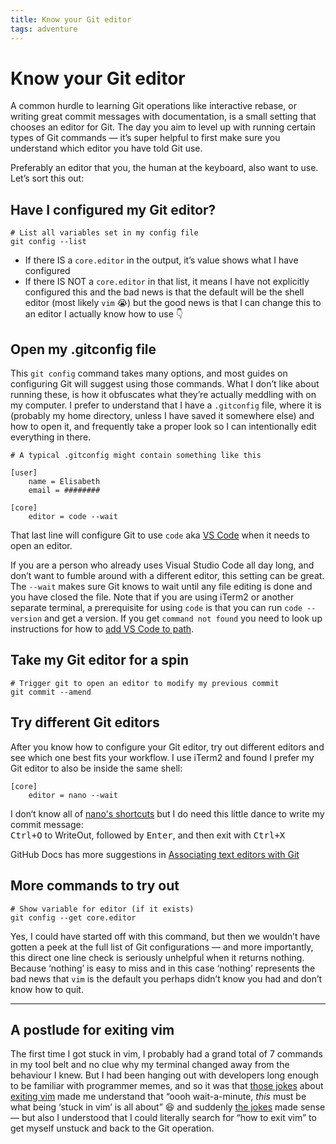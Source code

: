 ```yaml
---
title: Know your Git editor
tags: adventure
---
```


# Know your Git editor

A common hurdle to learning Git operations like interactive rebase, or writing great commit messages with documentation, is a small setting that chooses an editor for Git. The day you aim to level up with running certain types of Git commands — it’s super helpful to first make sure you understand which editor you have told Git use.

Preferably an editor that you, the human at the keyboard, also want to use. Let’s sort this out:

## Have I configured my Git editor?

```
# List all variables set in my config file
git config --list
```

- If there IS a `core.editor` in the output, it’s value shows what I have configured
- If there IS NOT a `core.editor` in that list, it means I have not explicitly configured this and the bad news is that the default will be the shell editor (most likely `vim` 😭) but the good news is that I can change this to an editor I actually know how to use 👇

## Open my .gitconfig file

This `git config` command takes many options, and most guides on configuring Git will suggest using those commands. What I don’t like about running these, is how it obfuscates what they’re actually meddling with on my computer. I prefer to understand that I have a `.gitconfig` file, where it is (probably my home directory, unless I have saved it somewhere else) and how to open it, and frequently take a proper look so I can intentionally edit everything in there.

```
# A typical .gitconfig might contain something like this

[user]
    name = Elisabeth
    email = ########

[core]
    editor = code --wait
```

That last line will configure Git to use `code` aka [VS&nbsp;Code](https://en.wikipedia.org/wiki/Visual_Studio_Code) when it needs to open an editor.

If you are a person who already uses Visual Studio Code all day long, and don’t want to fumble around with a different editor, this setting can be great. The `--wait` makes sure Git knows to wait until any file editing is done and you have closed the file. Note that if you are using iTerm2 or another separate terminal, a prerequisite for using `code` is that you can run `code --version` and get a version. If you get `command not found` you need to look up instructions for how to [add VS&nbsp;Code to path](https://code.visualstudio.com/docs/setup/mac#_launching-from-the-command-line).

## Take my Git editor for a spin

```
# Trigger git to open an editor to modify my previous commit
git commit --amend
```

## Try different Git editors

After you know how to configure your Git editor, try out different editors and see which one best fits your workflow. I use iTerm2 and found I prefer my Git editor to also be inside the same shell:

```
[core]
    editor = nano --wait
```

I don‘t know all of [nano's shortcuts](https://www.nano-editor.org/dist/latest/cheatsheet.html) but I do need this little dance to write my commit message:<br>
<kbd>Ctrl+O</kbd> to WriteOut, followed by <kbd>Enter</kbd>, and then exit with <kbd>Ctrl+X</kbd>

GitHub Docs has more suggestions in [Associating text editors with Git](https://docs.github.com/en/get-started/getting-started-with-git/associating-text-editors-with-git)

## More commands to try out

```
# Show variable for editor (if it exists)
git config --get core.editor
```

Yes, I could have started off with this command, but then we wouldn’t have gotten a peek at the full list of Git configurations — and more importantly, this direct one line check is seriously unhelpful when it returns nothing. Because ‘nothing’ is easy to miss and in this case ‘nothing’ represents the bad news that `vim` is the default you perhaps didn’t know you had and don’t know how to quit.

---

## A postlude for exiting vim

The first time I got stuck in vim, I probably had a grand total of 7&nbsp;commands in my tool belt and no clue why my terminal changed away from the behaviour I knew. But I had been hanging out with developers long enough to be familiar with programmer memes, and so it was that [those jokes](https://programmerhumor.io/linux-memes/me-too-friend-me-too-2/) about [exiting vim](https://thenewstack.io/how-do-you-exit-vim-a-newbie-question-turned-tech-meme/) made me understand that “oooh wait-a-minute, _this_ must be what being ‘stuck in vim’ is all about” 😆 and suddenly [the jokes](https://programmerhumor.io/linux-memes/vim-2/) made sense — but also I understood that I could literally search for “how to exit vim” to get myself unstuck and back to the Git operation.
